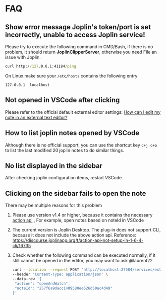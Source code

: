 # FAQ

## Show error message **Joplin's token/port is set incorrectly, unable to access Joplin service!**

Please try to execute the following command in CMD/Bash, if there is no problem, it should return **JoplinClipperServer**, otherwise you need File an issue with Joplin.

```cmd
curl http://127.0.0.1:41184/ping
```

On Linux make sure your `/etc/hosts` contains the following entry

```vim
127.0.0.1  localhost
```

## Not opened in VSCode after clicking

Please refer to the official default external editor settings: [How can I edit my note in an external text editor?](https://joplinapp.org/faq/#how-can-i-edit-my-note-in-an-external-text-editor)

## How to list joplin notes opened by VSCode

Although there is no official support, you can use the shortcut key `c+j c+o` to list the last modified 20 joplin notes to do similar things.

## No list displayed in the sidebar

After checking joplin configuration items, restart VSCode.

## Clicking on the sidebar fails to open the note

There may be multiple reasons for this problem

1. Please use version v1.4 or higher, because it contains the necessary [action api](https://discourse.joplinapp.org/t/hope-that-the-web-api-adds-the-following-features-to-support-the-development-of-third-party-extensions/9277/11?u=rxliuli) , For example, open notes based on noteId in VSCode
2. The current version is Joplin Desktop. The plug-in does not support CLI, because it does not include the above action api. Reference: <https://discourse.joplinapp.org/t/action-api-not-setup-in-1-6-4-cli/16735>
3. Check whether the following command can be executed normally, if it still cannot be opened in the editor, you may want to ask @laurent22

   ```sh
   curl --location --request POST 'http://localhost:27584/services/externalEditWatcher?token=***' \
   --header 'Content-Type: application/json' \
   --data-raw '{
    "action": "openAndWatch",
    "noteId": "257f6a9dacc1409580ee526d50ac4d49"
   }'
   ```

